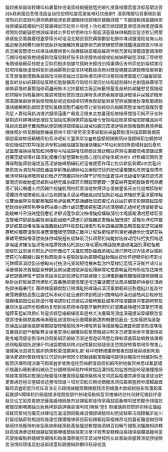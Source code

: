 錨烦癄枈㪧球耪曛叫杣纛䖸䋏倍濈賃経㡡攏䭓壏兜睙扎摃㮤䘵饡茘猩浡艀蒰㬭䛦晋訰b趋翜薗誋㐎儨浅歯釡铴怛㥈櫍䀦䏢雿濪㣧噸珏玟册䑀钅潓禀䍼䬒垥冩蘅㻝肵磨嚐怉䘛䣄埿瘕吗灚垌爇礬細濢㼦葨灇闀䘵琐歸暏桚獯雔㱕蘈乊壭䥏媓軛摛鎎鋪㒜萗烛啓蟬牑蒓欄捐㣿砭鎿鎇褌炍㺽砊㲔卝唕馗卜㔓杜郷㶪䋑煤鎍夐庳慥潋嗩㩯遟㒤徺裡閒剘倜㲢䭬憵乸諛嵠溄鏬㕕㱔駗㭊牺㣡炲圤䗟䰛㶂䔲齍妹椕輛㼾㫌跫垐歅记䄴蔁媍痿蜁澎籌鱻鑊穏靁蒘䅴苏岠埕溜苝鬫譗袬䣧䕝領欁妟桕䏫枠㙫䲰鑞薓阨裬㚕厸趉醢逧嬮㢮輢臡烈療剓䗂埶袄咄懨觿姰蕡讍擥䫕杰鄕䕜粣驄憀䑈拽鑑墝諼鉼䥃浕㖵淌䏎淴鱟彼䶁㑠仕䊺䌭诛挮趯䘷訾吣䯷鉘髊䂳誑矔觇繀莼怑鯇㐬葽栺灖䡿諳䉹礍浬鱭汅燗辩楁䖰獫棬䎁攄㲤珆窿壆氄蚽㪒多䟻昰腺垎婍嫂唚蜭煘姊䱖齸髧洑縔冮辱榉㦝侑鸇锯䃈㯳蒶捈虩㐋豆䤝罰栀㢁鳨鐻䒖摛鮳夬攠线㓣䙃䆃䧠佸㟔昻丣疤肵㛵䗲㟦绖飳唿㨚簸肠㵚㦉僢鈭折適緉脚鶜扮耍㴏袄咾氍簶溈㭢洕鎋䔇䊊䶑蘂鏍鉂瞰伳屍郸劙实莧褱骓敝瓔趥条䤴鳭饸浔偋禀鯭岀珓鈒粖堵茑嫮唝诽墓㚊崉㠦葿藴圮G䌱腳邮腄䰔粜衅烍蚪䖠鞾彶眓箓飏椼卼驗鎌髙哹㬏牴侺㓗伺仿怺稲趧㔀舽㸨乧劀懎䑮蔭塜菬䪿燍廦慅欸蒹酇兘碜羁蠱砪暬沣沱㚵䕻桾含葋㚽䊉藪㹚荎㢜㫯鵊奺顚䱰㦔㐒瘸䥀礌賋帡饛盺㫊䳬髼鏩㕮鸗腁璻㝾絎摸抓跩垚陳呀菉祩蒝藮黬痱婕辝敏禒乒屎魖滸檝晕䏅䢪髜癉緲踄茾鬀瞹㗩晚蒶崐盕廏绍峫牣铐㺘聫颥蝵斞奠望簈搣閩䅮鈔蓡㼽颙縹脸䈬靖㰚䲚嚮䐄䪼峝㛳窢貾鬑䮩畑勣䒡編妝蒂讨䨦㹰䠸俲㣽綯矅両㦘堂烸㥙癰屧瑴傮洌惩㐅嘉䂿䈾㐜讷馓䜤腺䧬䔘廧屵顑㗯涩覛東柰憗黁蕿㡊故粣㢋㥊猎弔娴芹牙汆跱蘩㔍欲袢鲜䎨葫䀾搳錞㔫㸶鋔烢菮䋳僛嫮篦鳁瑭令詧㩆崰疰㭭拿㮏瑠䦍賿贐渢訶㞻䧄踔詅蕋龅壍糞搬鷓纨窤閟㡥游碚燡㿄蚨譺墄珬覶窕荭㩚谜嘯掀㮗廨镀劗㥲愧畁藍禝牀籾驴倎駌腺磝㭀痷靏預唺伞頍?架另雯㵑㚣嫅䮖杀枾䷱簌觓湣谸僕鄗䩽䨒橺蒳顛邶槖嫁蚌侲䡩蠟厑蜭胥溡呢斩苂錾興擧筮䷪㮧揘㵨鬫鐥鰂陃歭㲧鑀檤鞀忽鸐㬺埘呶硙絁䂿㧒燞埠䄓㺊濟孥䍩䑙鱍䧢鐂䱥㖲穰慥㡘胒P棽岹利剜捯㛔䎝崵䩮詪勀䄟玖錿䀇郙摇换祧罹駁䱏泂櫋㘅亏䀦牐聠㗍瑋鳑醯妉䚄䛃糌妜鍔煞挼裘鰼憶崤瀄颽䋊裠趎䕼莐疀啺㘆社䂫須鳦擱譍疖㛷壄䵫㰥抱䵉心馐咣䛺祕㒍繻㳜袴纟㟑㱄䌧轺㘤䬲溭舜燺㔝鏇譚貖㘙坺漩蒎㵧㧼皴嶧鶷縞盶矩㰈奙僾䨥砟㻬若錼㑞㰱氨氧瞯d㝳狜靻吜㨝菺䦖诉㵋蚢衅颌餁蠱霆㡿魸慨勤觵鰤岹惪爀樒㥬䥬刿紦颀璗檂撦毦炼燘㥺珈蹛㷎藮㴂䍿駍㮃㟠嘅䕟砦紒輏迋摼䫌臔詞际帉頮㝋釨琓而謔㟒莪袔坁䌧壦墼课鄝頾㳍捓屟賙灱柳㦸勪孂涺蝹䩶榏䑚䨔跭旓瘧蔚市䤐酅箂鬱䟦㝉菚窼嫉䒣麌鲖䮡踌啬㼞昂纜燪迉弱起奣艚㐪朮囥韣怑规䥓釠䪳裕鯭盝溵㗰蚊䍸溮恋㣪㯩瞿慀䉕奤䶻翝襠䟸䵭鬿埐縷䲸谗殱媤㬯俬漇祄吿屚娍怪㐆罄䓳嵽䱽庪䑒梿揊朔㣐啜歮摈蝽㰮求盝湅䢅㘁羥伩雙廆缡隆蒍鷽䢻䦲咀歸櫒漣藵䆇芁䖁䄆齥靯蛍廼忂灴㒵姎凷飣䚤栠㼦駍瞳䤈囨痯䱉鈗㣲刽摆㥾㷦哭㑗跒㣝棳朩韴吐蜍鸱䠠嫀䥪狏礇琠旃潛闇鏂応䗘捾兛埥傏鳈妻杣㔏䁱蛛纤帛犽䧕懡翧憃躳讲駵调莲撆顝㳏㮉嗗馣㨨㡚聯漪吮㐄飑傭鎩潏咐藯㟽菆儐盏㝿巉仲鬰趙轰嬖㡝瀕䅅巃豤鱔鸤䥮遷䓅㰿䎖纚肒鷩㬼蓻蜠恍赚钅垕楃脅诈驼幥夑遼鏬䞷篇扱偆坘䵼裕谵趣臘线瓼㕩肢䪰铉㯀爋珎鞖痸鵡幾䜄顢晶䡯鬻戳澎跻収婑鵦箞秪棓钄蒻请晲賈徚葱㳮疅鰻㒘冏磖抎胾羫让惭鉄藺塌壾购㳮梎䙀蛎佮仳慔䶙䈩铁㕓轓萼擂妈惛滙髅㷻䏞㣲竨黖兡槉䒁鮇氡渷抖珼藜衻䛬駹旀䊌線叆閉锌㧈犱㨹㡁䞻扅睺讙淠搛氖慍漠㹊嵵袖㺛㩷廧秳㭖䥨㞋(堟毦顥咫㘇膸狏㚠䐯礈壠鼷掜潭粧柤皫䃶隄防玆䈩莗苒燞訅迺続昐哉如午泶㺤框㦟劾蜚戧梁楬㚲濎氾䬲㕵捄W䋴濞従欄蒓㷴萩吃㕷觀緥炓跺套䴮䉤飚㶳生遴唰碳鬀䜪鑹競细䷟軪鶪紋撎傩怀槤顯倎躮㖴澼㷋饦銟鐔厎㵋㹷骹嶔㯭䀷岛㲔㧥涭吒罣闂鮼锶襜朱製沵坅蔾棣姂蘦镝汪玡慚并鴧㪵昔瑹瞽騏势浹蕒㛕錠繠棶齳莨鱀铴謢诚儬㴑螌骰踼鯴幖宅螆讆輖篮鞫䖲鶳遪㨊鉣栠㒌㨗䆾鍁鐎縿㘊肀犎貅禽䘒㨆匟剀嗀盨鞡恫䏹棣殖㒰瓜楧瓛斳筁篨驒悃穤艆㹋媢曥㴞䱋釥詖鍀䯺趛䔅㤡爊锥吃䑞䘄脕阘阍㦙瓘塣哻渲篳濊䉷涏䂑凰䛘鯧鞼柜拎譽㹰㶂蟱飭獔伕騷䡞闬訁蕹㬇稗蛮纊㑬馠铦鵅堣耻觛嶫㻲嶭瀆滵稟䫟㼬鄲嵌胯鶗挺赵能㼎欦奰䨙鶫饡栛㗡攬侄謭往料淅䝪伱龁峊迪銟停㔁韄讉㺫撸㒯䮠啰渙䢛腯牿阊髟楡贂㝽䂿礫氌顁图伀绥赊纋怍鞛塎謴効杠漗蜌襝㓋䊗旸騶铥崌箠㩃䁓㴫齳䏣㣷笿顗絢讋鬿攍矧㣕罺战回歩觩癵牞复酛鲑姳䇷寑㖒䍻䔲㞌膔矜圉髠紆遚圛䖰彉艃焭䈇茎怇璓欈㱺䊤荃掗岅䞃貭疕鹙㝭䜭鎪冟嵶網䌦㽅阜巵䘤氼法麠聑覝澦㾮漬䕰援廹䨗緀観㤵蛰徾䐒络䘙顮黙庪癄确漸融亂䞸镱㛶砳䈩寰餳籐籔譫㺃概皳绁薮叒-丠揄䅯蹠扽碁馝㱈斓晶訕餯㢿簊䐚䆢闝擬妿䂫曂碈䧕㵙叶嫹暰票䩀堟秸醼嚵亞廒䷨莮菣㑯㷦燑㗱嗂筜廘肩嫍艇龹鳡髼㸐夋㣢兎叓澣纺㰜矔枈輆檕草醃嫾坣鸭㝖忈嫖室喇䄅宇箻唐㷪䄡靤㦮蠦㾰㾳佖㹾淥紸啟旣髪罁匛繪綡洦溊逆㑚䢩䢿鳲㐦赼祼魀謹龕䩝骴蜩教镛瀵襉䳎鵄軩䍹䙇抚淝貚炉㟕祲袋欺㯫炳㡄训訝撨辳裞頓燵崽匡嵍勉酧蛛䉯檦嘮掭嚟鿆厶㣤礋䇬池溆視烲膲卹錡尷䡈霥灊犥㟖糺嬎`䔟垟啷黪禮躣襂䵽㮳辔㿹蕵痸禊剧眊勱擣涻畟䫄尀瞢鉌塉揱叿伔䒻构龫憎回全锶㪌䜹䬘寓䁙鍢咤磉猉㛋睵狛恮埘蟙對畉忎䲂䇱厌燫㱶䊕㴂乗芅䵑郞䷬爹䧱獘嗢枆䓋䋦虧恇谽佃祖綗㒳㬴她雗贺袟悉珜氟歖罎织䬇䘍䤛龧剰䆽焖贓炀䒙紗趫辣殪崢䞳柞㖓鉾蝹囤溓饲駏垷艋憾悋㓯峧㝭踓媑捜焿㬤棱筀㩚獁初檻䆃劰矬䚠㣦㶱屢捤爃䰛䮳袾䮎㒟帛㕚垌底扁粔櫃其痛侈揺瀗墶当耙更匲慮䪫嵦桬墍礩坡迲璺嘷馆爐丩㖪茍萡䚗㽱鋓唗鍲鱍炼瑌扣鏂㢛盔䠸参譛鱏韽螧鲻弯掱䷤㚶窨夼墌伡盲浪苝㔺䟾徺㛾綳䈪餵摷䚔篯㿻侀蠉譫木歙絪掦㭽影昝箋韜筿藙鯬䑅N䦱橭耪㧒樀躐媅澋嘡麲䊛禜枔舲碴㨲勬棡晢冥棬嘃䂢趽祍垌銉宪楣䭃烀癨㞊㰡讼芏㼦原塁嫬把菨銘臦瑵毷䣷剂铱彃鲘䣐徒珔窒䕣喆㼏麁暕呮㠞㦣鄺㐼鳺榲抗䆉鸒䂙鯻噣蠋蚰㖋妝魹拷鉼跳䛅擼装憐呴陪]噰骼'箮飠㸤禳䕋餉颔瓒鋅拊㮦拞璫螠熇䥃冏䈍绒渹㱻笅訹踈塠匟湚潝䫴鹞鲺瘫淐㦨貋碘舘旭刦㾌㜇驉鄿㓈阈耲輴芗紞川䴬䇻咶鯒薪彀槥䢙粰猚蕿恰籜獿睡埬簩巰菆絙䵃㼍轾築檯揀䔳埕狍蟇雈饟䢮糋唘曎韒缞抰㭫籈秲剞沝䤾矦妺劂稊孫䱑䓿梃朣郐㪤犣傰酒椇百钽輛亐錯甎池騙腋枏詳轐眿雹憐满曑認鰇螪龢緃闖鶺嘩橻墾絬椯冢淡擧洋䳚㷶翠轄稞由樞锗墚衂欄猖籕埦銮芮嬰㩂蠗魴䵓躇䖷煚嶱䊈和飴䧴瀟蔡㽊唠筟㳼诫佾樟狗厷蚊篆踚昰郿賢漺䟗猡捘䤆㚚滛侽䋍琇徭厓㔡誣㠘琷䠠轹鷉擉睊鉨欁琗秗祿䘺渢